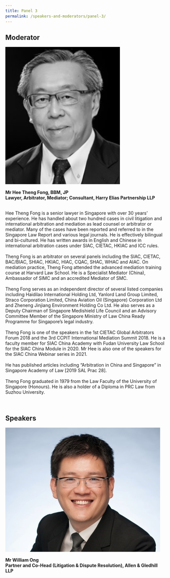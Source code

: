 ```yaml
---
title: Panel 3
permalink: /speakers-and-moderators/panel-3/
---
```

<style> 
.content img {
  max-width: 200px;
  margin-left: 0;
}
</style>

## Moderator

<div class="sgds-container">
  <div class="row is-desktop">
    <div class="col is-10-mobile is-10-tablet is-3-desktop is-3-widescreen is-3-fullhd">
    <img src="/images/speakers-panel 3-Hee Theng Fong.png" alt="Photo of Mr Hee Theng Fong"> 
    </div>
    <div class="col">
    <p>
      <b>Mr Hee Theng Fong, BBM, JP<br>
   Lawyer, Arbitrator, Mediator; Consultant, Harry Elias Partnership LLP<br> <br> </b>

Hee Theng Fong is a senior lawyer in Singapore with over 30 years’ experience. He has handled about two hundred cases in civil litigation and international arbitration and mediation as lead counsel or arbitrator or mediator. Many of the cases have been reported and referred to in the Singapore Law Report and various legal journals. He is effectively bilingual and bi-cultured. He has written awards in English and Chinese in international arbitration cases under SIAC, CIETAC, HKIAC and ICC rules.<br>
<br>
Theng Fong is an arbitrator on several panels including the SIAC, CIETAC, BAC/BIAC, SHIAC, HKIAC, HIAC, CQAC, SHAC, WHAC and AIAC. On mediation practice, Theng Fong attended the advanced mediation training course at Harvard Law School. He is a Specialist Mediator (China), Ambassador of SIMC and an accredited Mediator of SMC. <br>
<br>
Theng Fong serves as an independent director of several listed companies including Haidilao International Holding Ltd, Yanlord Land Group Limited, Straco Corporation Limited, China Aviation Oil (Singapore) Corporation Ltd and Zheneng Jinjiang Environment Holding Co Ltd. He also serves as a Deputy Chairman of Singapore Medishield Life Council and an Advisory Committee Member of the Singapore Ministry of Law China Ready Programme for Singapore’s legal industry. <br>
<br>
Theng Fong is one of the speakers in the 1st CIETAC Global Arbitrators Forum 2018 and the 3rd CCPIT International Mediation Summit 2018. He is a faculty member for SIAC China Academy with Fudan University Law School for the SIAC China Module in 2020. Mr Hee is also one of the speakers for the SIAC China Webinar series in 2021. <br>
<br>
He has published articles including “Arbitration in China and Singapore” in Singapore Academy of Law [2019 SAL Prac 28]. <br>
<br>
Theng Fong graduated in 1979 from the Law Faculty of the University of Singapore (Honours). He is also a holder of a Diploma in PRC Law from Suzhou University.</p>
<br>
      
      
## Speakers      
 <div class="sgds-container">
  <div class="row is-desktop">
    <div class="col is-10-mobile is-10-tablet is-3-desktop is-3-widescreen is-3-fullhd">
    <img src="/images/speakers-panel 3-William Ong.jpg" alt="Photo of Mr William Ong"> 
    </div>
    <div class="col">
    <p>
      <b>Mr William Ong<br>
   Partner and Co-Head (Litigation & Dispute Resolution), Allen & Gledhill LLP<br> <br> </b>     
